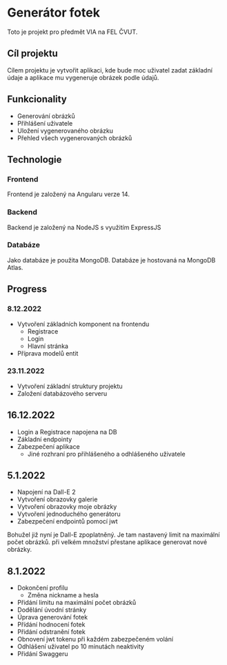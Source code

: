 # Generátor fotek

Toto je projekt pro předmět VIA na FEL ČVUT.

## Cíl projektu
Cílem projektu je vytvořit aplikaci, kde bude moc uživatel zadat základní údaje a aplikace mu vygeneruje obrázek podle údajů.

## Funkcionality
- Generování obrázků
- Přihlášení uživatele
- Uložení vygenerovaného obrázku
- Přehled všech vygenerovaných obrázků

## Technologie
### Frontend
Frontend je založený na Angularu verze 14.

### Backend
Backend je založený na NodeJS s využitím ExpressJS

### Databáze
Jako databáze je použita MongoDB. Databáze je hostovaná na MongoDB Atlas.

## Progress
### 8.12.2022
- Vytvoření základních komponent na frontendu
  - Registrace
  - Login
  - Hlavní stránka
- Příprava modelů entit

### 23.11.2022
- Vytvoření základní struktury projektu
- Založení databázového serveru

## 16.12.2022
- Login a Registrace napojena na DB
- Základní endpointy
- Zabezpečení aplikace
  - Jiné rozhraní pro přihlášeného a odhlášeného uživatele

## 5.1.2022
- Napojení na Dall-E 2
- Vytvoření obrazovky galerie
- Vytvoření obrazovky moje obrázky
- Vytvoření jednoduchého generátoru
- Zabezpečení endpointů pomocí jwt

Bohužel již nyní je Dall-E zpoplatněný. Je tam nastavený limit na maximální počet obrázků. při velkém množství přestane aplikace generovat nové obrázky.

## 8.1.2022
- Dokončení profilu
  - Změna nickname a hesla
- Přidání limitu na maximální počet obrázků
- Dodělání úvodní stránky
- Úprava generování fotek
- Přídání hodnocení fotek
- Přidání odstranění fotek
- Obnovení jwt tokenu při každém zabezpečeném volání
- Odhlášení uživatel po 10 minutách neaktivity
- Přidání Swaggeru